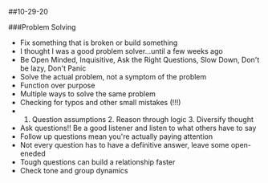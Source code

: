 ##10-29-20

###Problem Solving
- Fix something that is broken or build something
- I thought I was a good problem solver...until a few weeks ago
- Be Open Minded, Inquisitive, Ask the Right Questions, Slow Down, Don't be lazy, Don't Panic
- Solve the actual problem, not a symptom of the problem
- Function over purpose
- Multiple ways to solve the same problem
- Checking for typos and other small mistakes (!!!)
- 1. Question assumptions 2. Reason through logic 3. Diversify thought
- Ask questions!! Be a good listener and listen to what others have to say
- Follow up questions mean you're actually paying attention
- Not every question has to have a definitive answer, leave some open-eneded
- Tough questions can build a relationship faster
- Check tone and group dynamics

